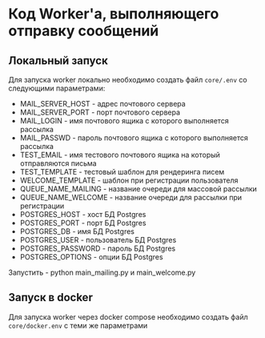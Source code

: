 # Код Worker'а, выполняющего отправку сообщений

## Локальный запуск
Для запуска worker локально необходимо создать файл `core/.env` со следующими параметрами:

- MAIL_SERVER_HOST - адрес почтового сервера
- MAIL_SERVER_PORT - порт почтового сервера
- MAIL_LOGIN - имя почтового ящика с которого выполняется рассылка
- MAIL_PASSWD - пароль почтового ящика с которого выполняется рассылка
- TEST_EMAIL - имя тестового почтового ящика на который отправляются письма
- TEST_TEMPLATE - тестовый шаблон для рендеринга писем
- WELCOME_TEMPLATE - шаблон при регистрации пользователя
- QUEUE_NAME_MAILING - название очереди для массовой рассылки
- QUEUE_NAME_WELCOME - название очереди для рассылки при регистрации
- POSTGRES_HOST - хост БД Postgres
- POSTGRES_PORT - порт БД Postgres
- POSTGRES_DB - имя БД Postgres
- POSTGRES_USER - пользователь БД Postgres
- POSTGRES_PASSWORD - пароль БД Postgres
- POSTGRES_OPTIONS - опции БД Postgres

Запустить - python main_mailing.py и main_welcome.py


## Запуск в docker
Для запуска worker через docker compose необходимо создать файл `core/docker.env` с теми же параметрами
